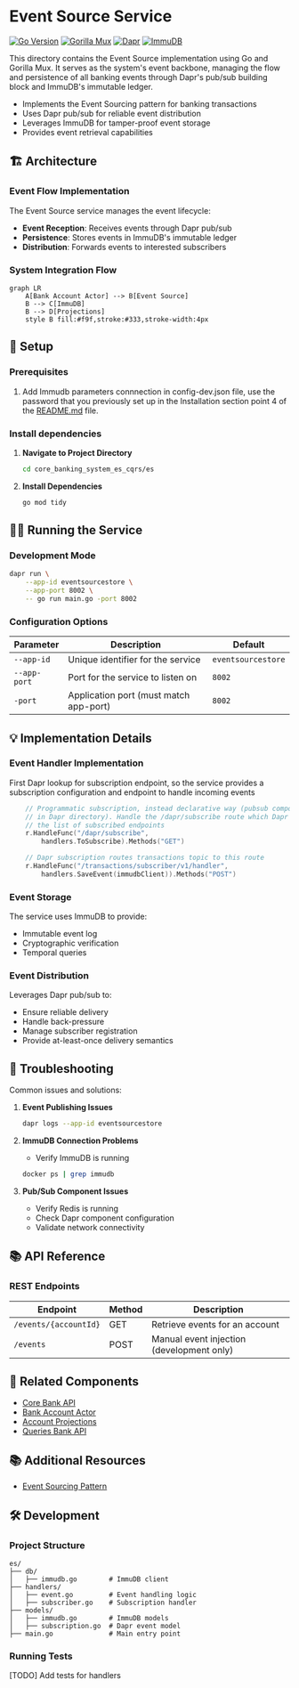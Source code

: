 # Event Source Service

[![Go Version](https://img.shields.io/badge/Go-1.23-blue.svg)](https://golang.org/)
[![Gorilla Mux](https://img.shields.io/badge/Gorilla%20Mux-1.8.1-green.svg)](https://github.com/gorilla/mux)
[![Dapr](https://img.shields.io/badge/Dapr-1.14.4-blue.svg)](https://dapr.io/)
[![ImmuDB](https://img.shields.io/badge/ImmuDB-1.9.5-orange.svg)](https://immudb.io/)

This directory contains the Event Source implementation using Go and Gorilla Mux. It serves as the system's event backbone, managing the flow and persistence of all banking events through Dapr's pub/sub building block and ImmuDB's immutable ledger.

- Implements the Event Sourcing pattern for banking transactions
- Uses Dapr pub/sub for reliable event distribution
- Leverages ImmuDB for tamper-proof event storage
- Provides event retrieval capabilities

## 🏗️ Architecture

### Event Flow Implementation

The Event Source service manages the event lifecycle:

- **Event Reception**: Receives events through Dapr pub/sub
- **Persistence**: Stores events in ImmuDB's immutable ledger
- **Distribution**: Forwards events to interested subscribers

### System Integration Flow

```mermaid
graph LR
    A[Bank Account Actor] --> B[Event Source]
    B --> C[ImmuDB]
    B --> D[Projections]
    style B fill:#f9f,stroke:#333,stroke-width:4px
```

## 🚀 Setup

### Prerequisites

1. Add Immudb parameters connnection in config-dev.json file, use the password that you previously set up in the Installation section point 4 of the [README.md](../README.md) file.

### Install dependencies

1. **Navigate to Project Directory**
   ```bash
   cd core_banking_system_es_cqrs/es
   ```

2. **Install Dependencies**
   ```bash
   go mod tidy
   ```

## 🏃‍♂️ Running the Service

### Development Mode

```bash
dapr run \
    --app-id eventsourcestore \
    --app-port 8002 \
    -- go run main.go -port 8002
```

### Configuration Options

| Parameter | Description | Default |
|-----------|-------------|---------|
| `--app-id` | Unique identifier for the service | `eventsourcestore` |
| `--app-port` | Port for the service to listen on | `8002` |
| `-port` | Application port (must match app-port) | `8002` |

## 💡 Implementation Details

### Event Handler Implementation

First Dapr lookup for subscription endpoint, so the service provides a subscription configuration and endpoint to handle incoming events

```go
    // Programmatic subscription, instead declarative way (pubsub component yaml file
	// in Dapr directory). Handle the /dapr/subscribe route which Dapr invokes to get
	// the list of subscribed endpoints
	r.HandleFunc("/dapr/subscribe",
		handlers.ToSubscribe).Methods("GET")

	// Dapr subscription routes transactions topic to this route
	r.HandleFunc("/transactions/subscriber/v1/handler",
		handlers.SaveEvent(immudbClient)).Methods("POST")
```

### Event Storage

The service uses ImmuDB to provide:
- Immutable event log
- Cryptographic verification
- Temporal queries

### Event Distribution

Leverages Dapr pub/sub to:
- Ensure reliable delivery
- Handle back-pressure
- Manage subscriber registration
- Provide at-least-once delivery semantics

## 🐛 Troubleshooting

Common issues and solutions:

1. **Event Publishing Issues**
   ```bash
   dapr logs --app-id eventsourcestore
   ```

2. **ImmuDB Connection Problems**
   - Verify ImmuDB is running
   ```bash
   docker ps | grep immudb
   ```

3. **Pub/Sub Component Issues**
   - Verify Redis is running
   - Check Dapr component configuration
   - Validate network connectivity

## 📚 API Reference

### REST Endpoints

| Endpoint | Method | Description |
|----------|--------|-------------|
| `/events/{accountId}` | GET | Retrieve events for an account |
| `/events` | POST | Manual event injection (development only) |

## 🔗 Related Components

- [Core Bank API](../core_bank_api/README.md)
- [Bank Account Actor](../aggregates/README.md)
- [Account Projections](../projections/account/README.md)
- [Queries Bank API](../queries_bank_api/README.md)

## 📚 Additional Resources

- [Event Sourcing Pattern](https://martinfowler.com/eaaDev/EventSourcing.html)

## 🛠️ Development

### Project Structure

```
es/
├── db/
│   ├── immudb.go        # ImmuDB client
├── handlers/
│   ├── event.go         # Event handling logic
│   ├── subscriber.go    # Subscription handler
├── models/
│   ├── immudb.go        # ImmuDB models
│   ├── subscription.go  # Dapr event model
├── main.go              # Main entry point
```

### Running Tests

[TODO] Add tests for handlers

